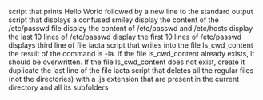 script that prints Hello World followed by a new line to the standard output
script that displays a confused smiley
display the content of the /etc/passwd file
display the content of /etc/passwd and /etc/hosts
display the last 10 lines of /etc/passwd
display the first 10 lines of /etc/passwd
displays third line of file iacta
script that writes into the file ls_cwd_content the result of the command ls -la. If the file ls_cwd_content already exists, it should be overwritten. If the file ls_cwd_content does not exist, create it
duplicate the last line of the file iacta
script that deletes all the regular files (not the directories) with a .js extension that are present in the current directory and all its subfolders
